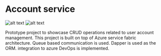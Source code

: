# Account service

![alt text](https://dev.azure.com/gayankanishka/2d387bf2-7c54-464c-954b-8b330ea42dfc/613b0a3e-47c8-47ff-bdec-fcfd3839ef58/_apis/work/boardbadge/af368008-ba35-48dd-8804-0c22bfdb261f)
![alt text](https://dev.azure.com/gayankanishka/Account%20service/_apis/build/status/Account%20service?branchName=master)

Prototype project to showcase CRUD operations related to user account management. This project is built on top of Azure service fabric architecture. Queue based communication is used. Dapper is used as the ORM. integration to azure DevOps is implemented.
